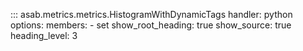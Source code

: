 ::: asab.metrics.metrics.HistogramWithDynamicTags
    handler: python
    options:
      members:
        - set
      show_root_heading: true
      show_source: true
	  heading_level: 3